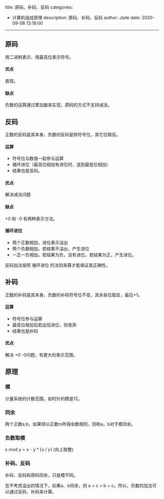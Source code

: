 title: 原码、补码、反码
categories:
  - 计算机组成原理
description: 原码、补码、反码
author: Jade
date: 2020-09-08 13:18:00
---

## 原码
用二进制表示，用最高位表示符号。
#### 优点
直观。
#### 缺点
负数的运算通过累加器来实现，原码的方式不支持减法。

## 反码
正数的反码是其本身，负数的反码是除符号位，其它位取反。
#### 运算
- 符号位与数值一起参与运算
- 循环进位（最高位相加有进位时，送到最低位相加）
- 结果也是反码。
#### 优点
解决减法问题
#### 缺点
+0 和 -0 有两种表示方法。
#### 循环进位
- 两个正数相加，进位表示溢出
- 两个负数相加，若结果不溢出，产生进位
- 一正一负相加，若结果为负，没有进位，若结果为正，产生进位。

反码加法按照 循环进位 的法则来算才能保证其正确性。

## 补码
正数的补码是其本身，负数的补码符号位不变，其余各位取反，最后+1。
#### 运算
- 符号位参与运算
- 最高位相加后若出现进位，则舍弃
- 结果也是补码
#### 优点
解决 +0 -0问题，有更大的表示范围。

## 原理
### 模
计量系统的计数范围，如时针的模是12。
### 同余
两个正数a,b，如果除以正数m所得余数相同，则称a，b对于模同余。
### 负数取模
x mod y = x - y * ⌈x / y⌉ (向上取整) 
### 补码、反码
补码、反码和原码同余，只是模不同。

在不考虑溢出的情况下，如果a、b同余，则 a + c = b + c。所以，负数的加法可以通过反码、补码来计算。

